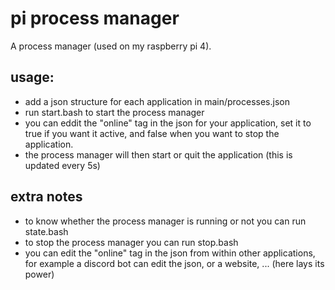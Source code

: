 # pi process manager
A process manager (used on my raspberry pi 4).
## usage:
- add a json structure for each application in main/processes.json
- run start.bash to start the process manager
- you can eddit the "online" tag in the json for your application, set it to true if you want it active, and false when you want to stop the application.
- the process manager will then start or quit the application (this is updated every 5s)

## extra notes
- to know whether the process manager is running or not you can run state.bash
- to stop the process manager you can run stop.bash
- you can edit the "online" tag in the json from within other applications, for example a discord bot can edit the json, or a website, ... (here lays its power)
